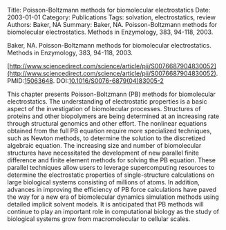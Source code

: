 Title: Poisson-Boltzmann methods for biomolecular electrostatics
Date: 2003-01-01
Category: Publications
Tags: solvation, electrostatics, review
Authors: Baker, NA
Summary: Baker, NA. Poisson-Boltzmann methods for biomolecular electrostatics. Methods in Enzymology, 383, 94-118, 2003. 

Baker, NA. Poisson-Boltzmann methods for biomolecular electrostatics. Methods in Enzymology, 383, 94-118, 2003. 

[http://www.sciencedirect.com/science/article/pii/S0076687904830052](http://www.sciencedirect.com/science/article/pii/S0076687904830052). PMID:[15063648](http://www.ncbi.nlm.nih.gov/pubmed/15063648). DOI:[10.1016/S0076-6879(04)83005-2](http://dx.doi.org/10.1016/S0076-6879(04)83005-2)

This chapter presents Poisson-Boltzmann (PB) methods for biomolecular electrostatics. The understanding of electrostatic properties is a basic aspect of the investigation of biomolecular processes. Structures of proteins and other biopolymers are being determined at an increasing rate through structural genomics and other effort. The nonlinear equations obtained from the full PB equation require more specialized techniques, such as Newton methods, to determine the solution to the discretized algebraic equation. The increasing size and number of biomolecular structures have necessitated the development of new parallel finite difference and finite element methods for solving the PB equation. These parallel techniques allow users to leverage supercomputing resources to determine the electrostatic properties of single-structure calculations on large biological systems consisting of millions of atoms. In addition, advances in improving the efficiency of PB force calculations have paved the way for a new era of biomolecular dynamics simulation methods using detailed implicit solvent models. It is anticipated that PB methods will continue to play an important role in computational biology as the study of biological systems grow from macromolecular to cellular scales.
